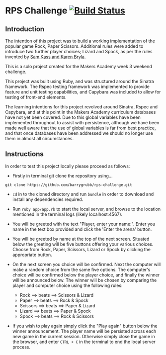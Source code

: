 RPS Challenge
[![Build Status](https://travis-ci.org/barrygrubb/rps-challenge.svg?branch=master)](https://travis-ci.org/barrygrubb/rps-challenge)
=================

Introduction
---------

The intention of this project was to build a working implementation of the popular game Rock, Paper Scissors. Additional rules were added to introduce two further player choices; Lizard and Spock, as per the rules invented by [Sam Kass and Karen Bryla](https://en.wikipedia.org/wiki/Rock-paper-scissors#Additional_weapons).

This is a solo project created for the Makers Academy week 3 weekend challenge.

This project was built using Ruby, and was structured around the Sinatra framework. The Rspec testing framework was implemented to provide feature and unit testing capabilities, and Capybara was included to allow for testing of front-end elements.

The learning intentions for this project revolved around Sinatra, Rspec and Capybara, and at this point in the Makers Academy curriculum databases have not yet been covered. Due to this global variables have been implemented throughout to assist with persistence, although we have been made well aware that the use of global variables is far from best practice, and that once databases have been addressed we should no longer use them in almost all circumstances.

Instructions
---------

In order to test this project locally please proceed as follows:

* Firstly in terminal git clone the repository using...

```
git clone https://github.com/barrygrubb/rps-challenge.git
```

* `cd` in to the cloned directory and run `bundle` in order to download and install any dependencies required.

* Run `ruby app/app.rb` to start the local server, and browse to the location mentioned in the terminal logs (likely localhost:4567).

* You will be greeted with the text "Player, enter your name:". Enter you name in the text box provided and click the 'Enter the arena' button.

* You will be greeted by name at the top of the next screen. Situated below the greeting will be five buttons offering your various choices. Choose from Rock, Paper, Scissors, Lizard or Spock by clicking the appropriate button.

* On the next screen you choice will be confirmed. Next the computer will make a random choice from the same five options. The computer's choice will be confirmed below the player choice, and finally the winner will be announced below. The winner will be chosen by comparing the player and computer choice using the following rules:

  * Rock ==> beats ==> Scissors & Lizard
  * Paper ==> beats ==> Rock & Spock
  * Scissors ==> beats ==> Paper & Lizard
  * Lizard ==> beats ==> Paper & Spock
  * Spock ==> beats ==> Rock & Scissors

* If you wish to play again simply click the "Play again" button below the winner announcement. The player name will be persisted across each new game in the current session. Otherwise simply close the game in the browser, and enter `CTRL + C` in the terminal to end the local server process.
